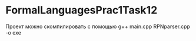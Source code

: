 # FormalLanguagesPrac1Task12
Проект можно скомпилировать с помощью g++ main.cpp RPNparser.cpp -o exe
